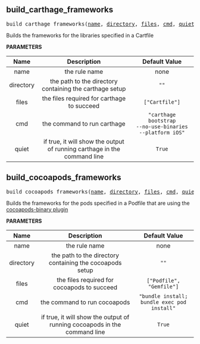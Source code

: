 <!-- Generated with Stardoc: http://skydoc.bazel.build -->

<a name="#build_carthage_frameworks"></a>

## build_carthage_frameworks

<pre>
build_carthage_frameworks(<a href="#build_carthage_frameworks-name">name</a>, <a href="#build_carthage_frameworks-directory">directory</a>, <a href="#build_carthage_frameworks-files">files</a>, <a href="#build_carthage_frameworks-cmd">cmd</a>, <a href="#build_carthage_frameworks-quiet">quiet</a>)
</pre>

Builds the frameworks for the libraries specified in a Cartfile

**PARAMETERS**


| Name  | Description | Default Value |
| :-------------: | :-------------: | :-------------: |
| name |  the rule name   |  none |
| directory |  the path to the directory containing the carthage setup   |  <code>""</code> |
| files |  the files required for carthage to succeed   |  <code>["Cartfile"]</code> |
| cmd |  the command to run carthage   |  <code>"carthage bootstrap --no-use-binaries --platform iOS"</code> |
| quiet |  if true, it will show the output of running carthage in the command line   |  <code>True</code> |


<a name="#build_cocoapods_frameworks"></a>

## build_cocoapods_frameworks

<pre>
build_cocoapods_frameworks(<a href="#build_cocoapods_frameworks-name">name</a>, <a href="#build_cocoapods_frameworks-directory">directory</a>, <a href="#build_cocoapods_frameworks-files">files</a>, <a href="#build_cocoapods_frameworks-cmd">cmd</a>, <a href="#build_cocoapods_frameworks-quiet">quiet</a>)
</pre>

Builds the frameworks for the pods specified in a Podfile that are using the [cocoapods-binary plugin](https://github.com/leavez/cocoapods-binary)

**PARAMETERS**


| Name  | Description | Default Value |
| :-------------: | :-------------: | :-------------: |
| name |  the rule name   |  none |
| directory |  the path to the directory containing the cocoapods setup   |  <code>""</code> |
| files |  the files required for cocoapods to succeed   |  <code>["Podfile", "Gemfile"]</code> |
| cmd |  the command to run cocoapods   |  <code>"bundle install; bundle exec pod install"</code> |
| quiet |  if true, it will show the output of running cocoapods in the command line   |  <code>True</code> |


